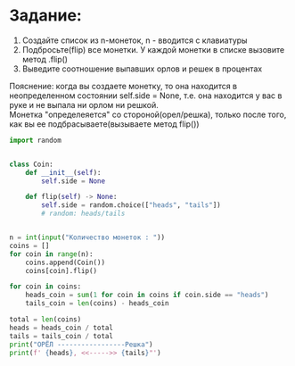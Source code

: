 # Задание:
1. Создайте список из n-монеток, n - вводится с клавиатуры
2. Подбросьте(flip) все монетки. У каждой монетки в списке вызовите метод .flip()
3. Выведите соотношение выпавших орлов и решек в процентах

Пояснение: когда вы создаете монетку, то она находится в неопределенном состоянии self.side = None, т.е.
она находится у вас в руке и не выпала ни орлом ни решкой. \
Монетка "определеяется" со стороной(орел/решка), только после того, как вы ее подбрасываете(вызываете метод flip())

```python
import random


class Coin:
    def __init__(self):
        self.side = None

    def flip(self) -> None:
        self.side = random.choice(["heads", "tails"])
        # random: heads/tails


n = int(input("Количество монеток : "))
coins = []
for coin in range(n):
    coins.append(Coin())
    coins[coin].flip()

for coin in coins:
    heads_coin = sum(1 for coin in coins if coin.side == "heads")
    tails_coin = len(coins) - heads_coin

total = len(coins)
heads = heads_coin / total
tails = tails_coin / total
print("ОРЁЛ -----------------Решка")
print(f' {heads}, <<----->> {tails}"')
